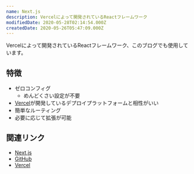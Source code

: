 ```yaml
---
name: Next.js
description: Vercelによって開発されているReactフレームワーク
modifiedDate: 2020-05-28T02:14:54.000Z
createdDate: 2020-05-26T05:47:09.000Z
---
```


Vercelによって開発されているReactフレームワーク、このブログでも使用しています。

## 特徴

- ゼロコンフィグ
  - めんどくさい設定が不要
- [Vercel](/tags/vercel)が開発しているデプロイプラットフォームと相性がいい
- 簡単なルーティング
- 必要に応じて拡張が可能

## 関連リンク

- [Next.js](https://nextjs.org/)
- [GitHub](https://github.com/zeit/next.js)
- [Vercel](https://vercel.com)

